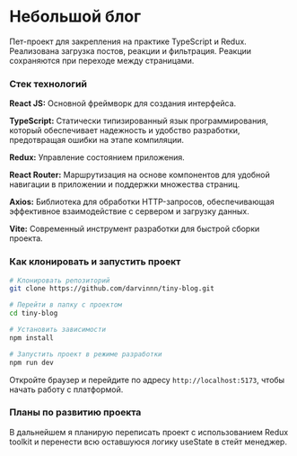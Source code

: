 
# Небольшой блог
Пет-проект для закрепления на практике TypeScript и Redux. Реализована загрузка постов, реакции и фильтрация. Реакции сохраняются при переходе между страницами. 

### Стек технологий

**React JS:** Основной фреймворк для создания интерфейса. 

**TypeScript:** Статически типизированный язык программирования, который обеспечивает надежность и удобство разработки, предотвращая ошибки на этапе компиляции. 

**Redux:** Управление состоянием приложения. 

**React Router:** Маршрутизация на основе компонентов для удобной навигации в приложении и поддержки множества страниц.

**Axios:** Библиотека для обработки HTTP-запросов, обеспечивающая эффективное взаимодействие с сервером и загрузку данных.

**Vite:** Современный инструмент разработки для быстрой сборки проекта.

### Как клонировать и запустить проект

```bash
# Клонировать репозиторий
git clone https://github.com/darvinnn/tiny-blog.git

# Перейти в папку с проектом
cd tiny-blog

# Установить зависимости
npm install

# Запустить проект в режиме разработки
npm run dev
```

Откройте браузер и перейдите по адресу `http://localhost:5173`, чтобы начать работу с платформой.

### Планы по развитию проекта
В дальнейшем я планирую переписать проект с использованием Redux toolkit и перенести всю оставшуюся логику useState в стейт менеджер.
